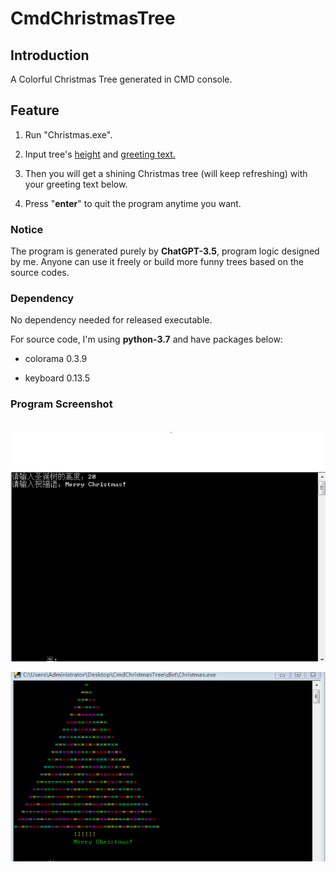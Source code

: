 # CmdChristmasTree

## Introduction

 A Colorful Christmas Tree generated in CMD console.

## Feature

1. Run "Christmas.exe".

2. Input tree's <u>height</u> and <u>greeting text.</u>

3. Then you will get a shining Christmas tree (will keep refreshing) with your greeting text below.

4. Press "**enter**" to quit the program anytime you want.

### Notice

The program is generated purely by **ChatGPT-3.5**, program logic designed by me. Anyone can use it freely or build more funny trees based on the source codes.

### Dependency

No dependency needed for released executable.

For source code, I'm using **python-3.7** and have packages below:

- colorama 0.3.9

- keyboard 0.13.5

### Program Screenshot

 <img src="pic1.PNG" title="" alt="" width="627">

![](pic2.PNG)
